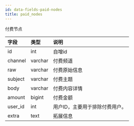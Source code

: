 ```yaml
---
id: data-fields-paid-nodes
title: paid_nodes
---
```


付费节点

| 字段 | 类型 | 说明 |
| :- | :- | :- |
| id | int | 自增id |
| channel | varchar | 付费频道 |
| raw | varchar | 付费原始信息 |
| subject | varchar | 付费主题 |
| body | varchar | 付费内容详情 |
| amount | bigint | 付费金额 |
| user_id | int | 用户ID，主要用于排除付费用户。 |
| extra | text | 拓展信息 |
